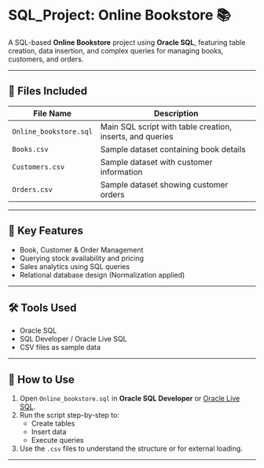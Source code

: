 # SQL_Project: Online Bookstore 📚

A SQL-based **Online Bookstore** project using **Oracle SQL**, featuring table creation, data insertion, and complex queries for managing books, customers, and orders.

---

## 📁 Files Included

| File Name               | Description                                   |
|------------------------|-----------------------------------------------|
| `Online_bookstore.sql` | Main SQL script with table creation, inserts, and queries |
| `Books.csv`            | Sample dataset containing book details        |
| `Customers.csv`        | Sample dataset with customer information      |
| `Orders.csv`           | Sample dataset showing customer orders        |

---

## 🧠 Key Features

- Book, Customer & Order Management
- Querying stock availability and pricing
- Sales analytics using SQL queries
- Relational database design (Normalization applied)

---

## 🛠 Tools Used

- Oracle SQL
- SQL Developer / Oracle Live SQL
- CSV files as sample data

---

## 🚀 How to Use

1. Open `Online_bookstore.sql` in **Oracle SQL Developer** or [Oracle Live SQL](https://livesql.oracle.com).
2. Run the script step-by-step to:
   - Create tables
   - Insert data
   - Execute queries
3. Use the `.csv` files to understand the structure or for external loading.

---


